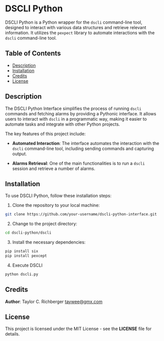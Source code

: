 # DSCLI Python

DSCLI Python is a Python wrapper for the `dscli` command-line tool, designed to interact with various data structures and retrieve relevant information. It utilizes the `pexpect` library to automate interactions with the `dscli` command-line tool.

## Table of Contents

- [Description](#description)
- [Installation](#installation)
- [Credits](#credits)
- [License](#license)

## Description

The DSCLI Python Interface simplifies the process of running `dscli` commands and fetching alarms by providing a Pythonic interface. It allows users to interact with `dscli` in a programmatic way, making it easier to automate tasks and integrate with other Python projects.

The key features of this project include:

- **Automated Interaction**: The interface automates the interaction with the `dscli` command-line tool, including sending commands and capturing output.

- **Alarms Retrieval**: One of the main functionalities is to run a `dscli` session and retrieve a number of alarms.

## Installation

To use DSCLI Python, follow these installation steps:

1. Clone the repository to your local machine:
```bash
git clone https://github.com/your-username/dscli-python-interface.git
```
2. Change to the project directory:
```bash
cd dscli-python/dscli
```
3. Install the necessary dependencies:
```bash
pip install six
pip install pexcept
```
4. Execute DSCLI
```bash
python dscli.py
```

## Credits

**Author**: Taylor C. Richberger <taywee@gmx.com>

## License

This project is licensed under the MIT License - see the **LICENSE** file for details.
